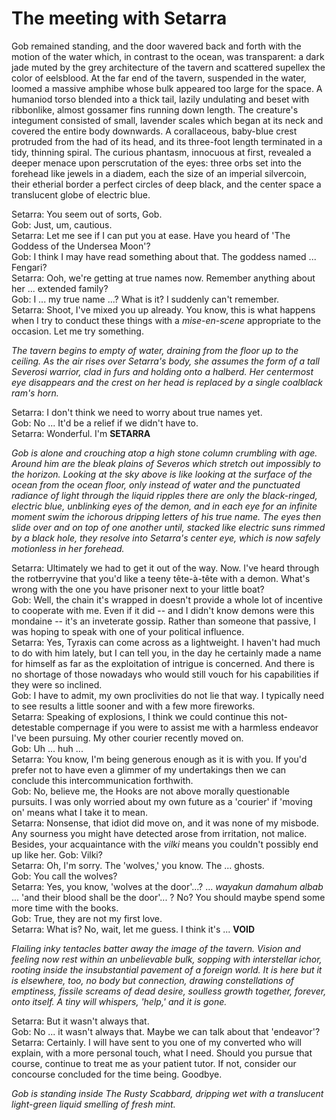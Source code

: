 # The meeting with Setarra

Gob remained standing, and the door wavered back and forth with the motion of the water which, in contrast to the ocean, was transparent: a dark jade muted by the grey architecture of the tavern and scattered supellex the color of eelsblood. At the far end of the tavern, suspended in the water, loomed a massive amphibe whose bulk appeared too large for the space. A humaniod torso blended into a thick tail, lazily undulating and beset with ribbonlike, almost gossamer fins running down length. The creature's integument consisted of small, lavender scales which began at its neck and covered the entire body downwards. A corallaceous, baby-blue crest protruded from the had of its head, and its three-foot length terminated in a tidy, thinning spiral. The curious phantasm, innocuous at first, revealed a deeper menace upon perscrutation of the eyes: three orbs set into the forehead like jewels in a diadem, each the size of an imperial silvercoin, their etherial border a perfect circles of deep black, and the center space a translucent globe of electric blue.

Setarra: You seem out of sorts, Gob.  
Gob: Just, um, cautious.  
Setarra: Let me see if I can put you at ease. Have you heard of 'The Goddess of the Undersea Moon'?  
Gob: I think I may have read something about that. The goddess named ... Fengari?  
Setarra: Ooh, we're getting at true names now. Remember anything about her ... extended family?  
Gob: I ... my true name ...? What is it? I suddenly can't remember.  
Setarra: Shoot, I've mixed you up already. You know, this is what happens when I try to conduct these things with a _mise-en-scene_ appropriate to the occasion. Let me try something.  

_The tavern begins to empty of water, draining from the floor up to the ceiling. As the air rises over Setarra's body, she assumes the form of a tall Severosi warrior, clad in furs and holding onto a halberd. Her centermost eye disappears and the crest on her head is replaced by a single coalblack ram's horn._

Setarra: I don't think we need to worry about true names yet.  
Gob: No ... It'd be a relief if we didn't have to.  
Setarra: Wonderful. I'm __SETARRA__  

_Gob is alone and crouching atop a high stone column crumbling with age. Around him are the bleak plains of Severos which stretch out impossibly to the horizon. Looking at the sky above is like looking at the surface of the ocean from the ocean floor, only instead of water and the punctuated radiance of light through the liquid ripples there are only the black-ringed, electric blue, unblinking eyes of the demon, and in each eye for an infinite moment swim the ichorous dripping letters of his true name. The eyes then slide over and on top of one another until, stacked like electric suns rimmed by a black hole, they resolve into Setarra's center eye, which is now safely motionless in her forehead._

Setarra: Ultimately we had to get it out of the way. Now. I've heard through the rotberryvine that you'd like a teeny tête-à-tête with a demon. What's wrong with the one you have prisoner next to your little boat?  
Gob: Well, the chain it's wrapped in doesn't provide a whole lot of incentive to cooperate with me. Even if it did -- and I didn't know demons were this mondaine -- it's an inveterate gossip. Rather than someone that passive, I was hoping to speak with one of your political influence.  
Setarra: Yes, Tyraxis can come across as a lightweight. I haven't had much to do with him lately, but I can tell you, in the day he certainly made a name for himself as far as the exploitation of intrigue is concerned. And there is no shortage of those nowadays who would still vouch for his capabilities if they were so inclined.  
Gob: I have to admit, my own proclivities do not lie that way. I typically need to see results a little sooner and with a few more fireworks.  
Setarra: Speaking of explosions, I think we could continue this not-detestable compernage if you were to assist me with a harmless endeavor I've been pursuing. My other courier recently moved on.  
Gob: Uh ... huh ...  
Setarra: You know, I'm being generous enough as it is with you. If you'd prefer not to have even a glimmer of my undertakings then we can conclude this intercommunication forthwith.  
Gob: No, believe me, the Hooks are not above morally questionable pursuits. I was only worried about my own future as a 'courier' if 'moving on' means what I take it to mean.  
Setarra: Nonsense, that idiot did move on, and it was none of my misbode. Any sourness you might have detected arose from irritation, not malice. Besides, your acquaintance with the _vilki_ means you couldn't possibly end up like her.
Gob: Vilki?  
Setarra: Oh, I'm sorry. The 'wolves,' you know. The ... ghosts.  
Gob: You call the wolves?  
Setarra: Yes, you know, 'wolves at the door'...?  ... _wayakun damahum albab_ ... 'and their blood shall be the door'... ? No? You should maybe spend some more time with the books.  
Gob: True, they are not my first love.  
Setarra: What is? No, wait, let me guess. I think it's ... __VOID__  

_Flailing inky tentacles batter away the image of the tavern. Vision and feeling now rest within an unbelievable bulk, sopping with interstellar ichor, rooting inside the insubstantial pavement of a foreign world. It is here but it is elsewhere, too, no body but connection, drawing constellations of emptiness, fissile screams of dead desire, soulless growth together, forever, onto itself. A tiny will whispers, 'help,' and it is gone._

Setarra: But it wasn't always that.  
Gob: No ... it wasn't always that. Maybe we can talk about that 'endeavor'?  
Setarra: Certainly. I will have sent to you one of my converted who will explain, with a more personal touch, what I need. Should you pursue that course, continue to treat me as your patient tutor. If not, consider our concourse concluded for the time being. Goodbye.  

_Gob is standing inside The Rusty Scabbard, dripping wet with a translucent light-green liquid smelling of fresh mint._
